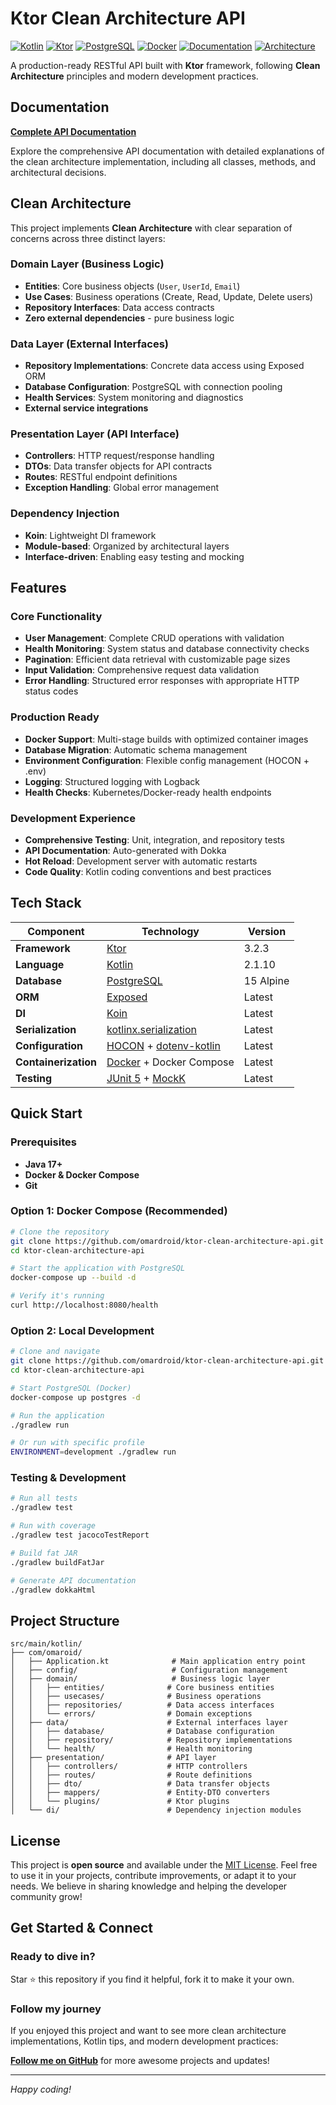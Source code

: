 # Ktor Clean Architecture API

[![Kotlin](https://img.shields.io/badge/kotlin-2.1.10-blue.svg?logo=kotlin)](https://kotlinlang.org)
[![Ktor](https://img.shields.io/badge/ktor-3.2.3-orange.svg)](https://ktor.io)
[![PostgreSQL](https://img.shields.io/badge/postgresql-15-blue.svg?logo=postgresql)](https://postgresql.org)
[![Docker](https://img.shields.io/badge/docker-enabled-blue.svg?logo=docker)](https://docker.com)
[![Documentation](https://img.shields.io/badge/Documentation-dokka-brightgreen.svg)](https://omardroid.github.io/ktor-clean-architecture-api/)
[![Architecture](https://img.shields.io/badge/architecture-clean-green.svg)](https://blog.cleancoder.com/uncle-bob/2012/08/13/the-clean-architecture.html)

A production-ready RESTful API built with **Ktor** framework, following **Clean Architecture**
principles and modern development practices.

## Documentation

**[Complete API Documentation](https://omardroid.github.io/ktor-clean-architecture-api/)**

Explore the comprehensive API documentation with detailed explanations of the clean architecture
implementation, including all classes, methods, and architectural decisions.

## Clean Architecture

This project implements **Clean Architecture** with clear separation of concerns across three
distinct layers:

### **Domain Layer** (Business Logic)

- **Entities**: Core business objects (`User`, `UserId`, `Email`)
- **Use Cases**: Business operations (Create, Read, Update, Delete users)
- **Repository Interfaces**: Data access contracts
- **Zero external dependencies** - pure business logic

### **Data Layer** (External Interfaces)

- **Repository Implementations**: Concrete data access using Exposed ORM
- **Database Configuration**: PostgreSQL with connection pooling
- **Health Services**: System monitoring and diagnostics
- **External service integrations**

### **Presentation Layer** (API Interface)

- **Controllers**: HTTP request/response handling
- **DTOs**: Data transfer objects for API contracts
- **Routes**: RESTful endpoint definitions
- **Exception Handling**: Global error management

### **Dependency Injection**

- **Koin**: Lightweight DI framework
- **Module-based**: Organized by architectural layers
- **Interface-driven**: Enabling easy testing and mocking

## Features

### **Core Functionality**

- **User Management**: Complete CRUD operations with validation
- **Health Monitoring**: System status and database connectivity checks
- **Pagination**: Efficient data retrieval with customizable page sizes
- **Input Validation**: Comprehensive request data validation
- **Error Handling**: Structured error responses with appropriate HTTP status codes

### **Production Ready**

- **Docker Support**: Multi-stage builds with optimized container images
- **Database Migration**: Automatic schema management
- **Environment Configuration**: Flexible config management (HOCON + .env)
- **Logging**: Structured logging with Logback
- **Health Checks**: Kubernetes/Docker-ready health endpoints

### **Development Experience**

- **Comprehensive Testing**: Unit, integration, and repository tests
- **API Documentation**: Auto-generated with Dokka
- **Hot Reload**: Development server with automatic restarts
- **Code Quality**: Kotlin coding conventions and best practices

## Tech Stack

| Component            | Technology                                                                                                 | Version   |
|----------------------|------------------------------------------------------------------------------------------------------------|-----------|
| **Framework**        | [Ktor](https://ktor.io/)                                                                                   | 3.2.3     |
| **Language**         | [Kotlin](https://kotlinlang.org/)                                                                          | 2.1.10    |
| **Database**         | [PostgreSQL](https://www.postgresql.org/)                                                                  | 15 Alpine |
| **ORM**              | [Exposed](https://github.com/JetBrains/Exposed)                                                            | Latest    |
| **DI**               | [Koin](https://insert-koin.io/)                                                                            | Latest    |
| **Serialization**    | [kotlinx.serialization](https://github.com/Kotlin/kotlinx.serialization)                                   | Latest    |
| **Configuration**    | [HOCON](https://github.com/lightbend/config) + [dotenv-kotlin](https://github.com/cdimascio/dotenv-kotlin) | Latest    |
| **Containerization** | [Docker](https://www.docker.com/) + Docker Compose                                                         | Latest    |
| **Testing**          | [JUnit 5](https://junit.org/junit5/) + [MockK](https://mockk.io/)                                          | Latest    |

## Quick Start

### Prerequisites

- **Java 17+**
- **Docker & Docker Compose**
- **Git**

### Option 1: Docker Compose (Recommended)

```bash
# Clone the repository
git clone https://github.com/omardroid/ktor-clean-architecture-api.git
cd ktor-clean-architecture-api

# Start the application with PostgreSQL
docker-compose up --build -d

# Verify it's running
curl http://localhost:8080/health
```

### Option 2: Local Development

```bash
# Clone and navigate
git clone https://github.com/omardroid/ktor-clean-architecture-api.git
cd ktor-clean-architecture-api

# Start PostgreSQL (Docker)
docker-compose up postgres -d

# Run the application
./gradlew run

# Or run with specific profile
ENVIRONMENT=development ./gradlew run
```

### Testing & Development

```bash
# Run all tests
./gradlew test

# Run with coverage
./gradlew test jacocoTestReport

# Build fat JAR
./gradlew buildFatJar

# Generate API documentation
./gradlew dokkaHtml
```

## Project Structure

```
src/main/kotlin/
├── com/omaroid/
│   ├── Application.kt              # Main application entry point
│   ├── config/                     # Configuration management
│   ├── domain/                     # Business logic layer
│   │   ├── entities/              # Core business entities
│   │   ├── usecases/              # Business operations
│   │   ├── repositories/          # Data access interfaces
│   │   └── errors/                # Domain exceptions
│   ├── data/                      # External interfaces layer
│   │   ├── database/              # Database configuration
│   │   ├── repository/            # Repository implementations
│   │   └── health/                # Health monitoring
│   ├── presentation/              # API layer
│   │   ├── controllers/           # HTTP controllers
│   │   ├── routes/                # Route definitions
│   │   ├── dto/                   # Data transfer objects
│   │   ├── mappers/               # Entity-DTO converters
│   │   └── plugins/               # Ktor plugins
│   └── di/                        # Dependency injection modules
```

## License

This project is **open source** and available under
the [MIT License](https://opensource.org/licenses/MIT). Feel free to use it in your projects,
contribute improvements, or adapt it to your needs. We believe in sharing knowledge and helping the
developer community grow!

## Get Started & Connect

### **Ready to dive in?**

Star ⭐ this repository if you find it helpful, fork it to make it your own.

### **Follow my journey**

If you enjoyed this project and want to see more clean architecture implementations, Kotlin tips,
and modern development practices:

**[Follow me on GitHub](https://github.com/OmarDroid)** for more awesome projects and updates!

---

*Happy coding!*
